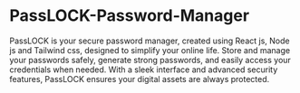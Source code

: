 # PassLOCK-Password-Manager
PassLOCK is your secure password manager, created using React js, Node js and Tailwind css, designed to simplify your online life. Store and manage your passwords safely, generate strong passwords, and easily access your credentials when needed. With a sleek interface and advanced security features, PassLOCK ensures your digital assets are always protected.

